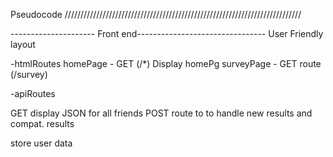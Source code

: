 Pseudocode
///////////////////////////////////////////////////////////////////////////


--------------------- Front end--------------------------------
User Friendly layout 


-htmlRoutes
homePage - GET (/*) Display homePg
surveyPage - GET route (/survey)


-apiRoutes

GET display JSON for all friends
POST route to to handle new results and compat. results 



store user data 